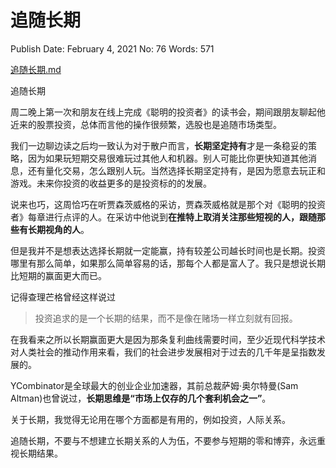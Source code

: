 # 追随长期

Publish Date: February 4, 2021
No: 76
Words: 571

[追随长期.md](%E8%BF%BD%E9%9A%8F%E9%95%BF%E6%9C%9F%20802f6d803bbb4c2a96ab7f373f6613eb.md)

追随长期

周二晚上第一次和朋友在线上完成《聪明的投资者》的读书会，期间跟朋友聊起他近来的股票投资，总体而言他的操作很频繁，选股也是追随市场类型。

我们一边聊边读之后均一致认为对于散户而言，**长期坚定持有**才是一条稳妥的策略，因为如果玩短期交易很难玩过其他人和机器。别人可能比你更快知道其他消息，还有量化交易，怎么跟别人玩。当然选择长期坚定持有，是因为愿意去玩正和游戏。未来你投资的收益更多的是投资标的的发展。

说来也巧，这周恰巧在听贾森茨威格的采访，贾森茨威格就是那个对《聪明的投资者》每章进行点评的人。在采访中他说到**在推特上取消关注那些短视的人，跟随那些有长期视角的人**。

但是我并不是想表达选择长期就一定能赢，持有较差公司越长时间也是长期。投资哪里有那么简单，如果那么简单容易的话，那每个人都是富人了。我只是想说长期比短期的赢面更大而已。

记得查理芒格曾经这样说过

> 投资追求的是一个长期的结果，而不是像在赌场一样立刻就有回报。
> 

在我看来之所以长期赢面更大是因为那条复利曲线需要时间，至少近现代科学技术对人类社会的推动作用来看，我们的社会进步发展相对于过去的几千年是呈指数发展的。

YCombinator是全球最大的创业企业加速器，其前总裁萨姆·奥尔特曼(Sam Altman)也曾说过，**长期思维是“市场上仅存的几个套利机会之一”**。

关于长期，我觉得无论用在哪个方面都是有用的，例如投资，人际关系。

追随长期，不要与不想建立长期关系的人为伍，不要参与短期的零和博弈，永远重视长期结果。